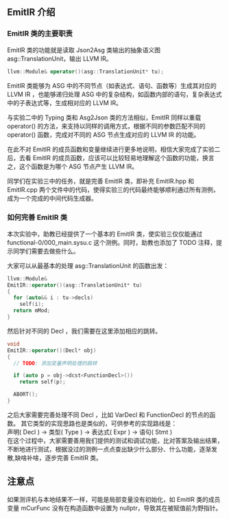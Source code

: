 ## EmitIR 介绍

### EmitIR 类的主要职责

EmitIR 类的功能就是读取 Json2Asg 类输出的抽象语义图 asg::TranslationUnit，输出 LLVM IR。

```cpp
llvm::Module& operator()(asg::TranslationUnit* tu);
```

EmitIR 类能够为 ASG 中的不同节点（如表达式、语句、函数等）生成其对应的 LLVM IR ，也能够递归处理 ASG 中的复杂结构，如函数内部的语句，复杂表达式中的子表达式等，生成相对应的 LLVM IR。

与实验二中的 Typing 类和 Asg2Json 类的方法相似，EmitIR 同样以重载 operator() 的方法，来支持以同样的调用方式，根据不同的参数匹配不同的 operator() 函数，完成对不同的 ASG 节点生成对应的 LLVM IR 的功能。

在此不对 EmitIR 的成员函数和变量继续进行更多地说明，相信大家完成了实验二后，去看 EmitIR 的成员函数，应该可以比较轻易地理解这个函数的功能，换言之，这个函数是为哪个 ASG 节点产生 LLVM IR。

同学们在实验三中的任务，就是完善 EmitIR 类，即补充 EmitIR.hpp 和 EmitIR.cpp 两个文件中的代码，使得实验三的代码最终能够顺利通过所有测例，成为一个完成的中间代码生成器。

### 如何完善 EmitIR 类

本次实验中，助教已经提供了一个基本的 EmitIR 类，使实验三仅仅能通过 functional-0/000_main.sysu.c 这个测例。同时，助教也添加了 TODO 注释，提示同学们需要去做些什么。

大家可以从最基本的处理 asg::TranslationUnit 的函数出发：

```cpp
llvm::Module&
EmitIR::operator()(asg::TranslationUnit* tu)
{
  for (auto&& i : tu->decls)
    self(i);
  return mMod;
}
```

然后针对不同的 Decl ，我们需要在这里添加相应的跳转。

```cpp
void
EmitIR::operator()(Decl* obj)
{
  // TODO: 添加变量声明处理的跳转

  if (auto p = obj->dcst<FunctionDecl>())
    return self(p);

  ABORT();
}
```

之后大家需要完善处理不同 Decl ，比如 VarDecl 和 FunctionDecl 的节点的函数。
其它类型的实现思路也是类似的，可供参考的实现路线是：  
声明( Decl ) -> 类型( Type ) -> 表达式( Expr ) -> 语句( Stmt )  
在这个过程中，大家需要善用我们提供的测试和调试功能，比对答案及输出结果，不断地进行测试，根据没过的测例一点点查出缺少什么部分、什么功能，逐渐发散,缺啥补啥，逐步完善 EmitIR 类。

<!-- 再到完善处理类型和表达式值的函数，由 FunctionDecl 可以到完善处理语句节点的函数，同时，不断地进行测试，根据没过的测例一点点查出缺少什么部分、什么功能，逐渐发散，缺啥补啥，在 EmitIR.hpp 中添加函数声明，在 EmitIR.cpp 中进行实现。 -->

## 注意点

如果测评机与本地结果不一样，可能是局部变量没有初始化，如 EmitIR 类的成员变量 mCurFunc 没有在构造函数中设置为 nullptr，导致其在被赋值前为野指针。
